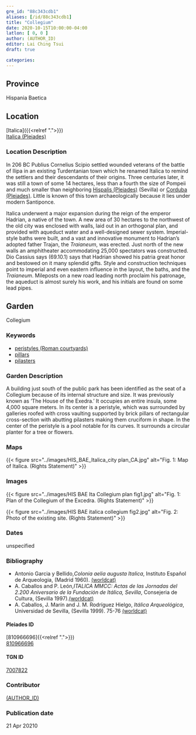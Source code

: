 ```yaml
---
gre_id: "88c343cdb1"
aliases: [/id/88c343cdb1]
title: "Collegium"
date: 2020-10-15T10:00:00-04:00
latlon: [ 0, 0 ]
author: (AUTHOR_ID)
editor: Lai Ching Tsui
draft: true

categories:
---
```


## Province
Hispania Baetica

<!--### Province Description-->

<!-- DESCRIPTION -->


## Location

[Italica]({{<relref ".">}}) \
[Italica (Pleiades)](https://pleiades.stoa.org/places/256231)

### Location Description

In 206 BC Publius Cornelius Scipio settled wounded veterans of the battle of Ilipa in an existing Turdentanian town which he renamed Italica to remind the settlers and their descendants of their origins.  Three centuries later, it was still a town of some 14 hectares, less than a fourth the size of Pompeii and much smaller than neighboring [Hispalis (Pleiades)](https://pleiades.stoa.org/places/256210) (Sevilla) or [Corduba (Pleiades)](https://pleiades.stoa.org/places/256128).  Little is known of this town archaeologically because it lies under modern Santiponce.

Italica underwent a major expansion during the reign of the emperor Hadrian, a native of the town. A new area of 30 hectares to the northwest of the old city was enclosed with walls, laid out in an orthogonal plan, and provided with aqueduct water and a well-designed sewer system. Imperial-style baths were built, and a vast and innovative monument to Hadrian’s adopted father Trajan, the *Traianeum*, was erected.  Just north of the new walls an amphitheater accommodating 25,000 spectators was constructed. Dio Cassius says (69.10.1) says that Hadrian showed his patria great honor and bestowed on it many splendid gifts. Style and construction techniques point to imperial and even eastern influence in the layout, the baths, and the *Traianeum*.  Mileposts on a new road leading north proclaim his patronage, the aqueduct is almost surely his work, and his initials are found on some lead pipes.

## Garden

Collegium

### Keywords

- [peristyles (Roman courtyards)](http://vocab.getty.edu/page/aat/300004029)
- [pillars](http://vocab.getty.edu/page/aat/300264605)
- [pilasters](http://vocab.getty.edu/page/aat/300002737)



### Garden Description

A building just south of the public park has been identified as the seat of a Collegium because of its internal structure and size. It was previously known as ‘The House of the Exedra.’ It occupies an entire insula, some 4,000 square meters. In its center is a peristyle, which was surrounded by galleries roofed with cross vaulting supported by brick pillars of rectangular cross-section with abutting pilasters making them cruciform in shape. In the center of the peristyle is a pool notable for its curves. It surrounds a circular planter for a tree or flowers.

### Maps

{{< figure src="../images/HIS_BAE_Italica_city plan_CA.jpg" alt="Fig. 1: Map of Italica. (Rights Statement)" >}}

### Images


{{< figure src="../images/HIS BAE Ita Collegium plan fig1.jpg" alt="Fig. 1: Plan of the Collegium of the Excedra. (Rights Statement)" >}}

{{< figure src="../images/HIS BAE italica collegium fig2.jpg" alt="Fig. 2: Photo of the existing site. (Rights Statement)" >}}


### Dates

unspecified

### Bibliography
* Antonio Garcia y Bellido,*Colonia aelia augusta Italica*, Instituto Español de Arqueologia, (Madrid 1960). [(worldcat)](http://www.worldcat.org/oclc/882602957)
* A. Caballos and P. León,*ITALICA MMCC: Actas de las Jornadas del 2.200 Aniversario de la Fundación de Itálica, Sevilla*, Consejeria de Cultura, (Sevilla 1997).[(worldcat)](http://www.worldcat.org/oclc/638777432)
* A. Caballos, J. Marín and J. M. Rodríguez Hielgo, *Itálica Arqueológica*, Universidad de Sevilla, (Sevilla 1999). 75-76 [(worldcat)](http://www.worldcat.org/oclc/916989580)


<!--#### Periodo ID-->

<!-- [PERIODO_ID](https://pleiades.stoa.org/places/PLEIADES_ID) -->

#### Pleiades ID
[810966696]{{<relref ".">}}) \
[810966696](https://pleiades.stoa.org/places/810966696)

#### TGN ID
[7007822](http://vocab.getty.edu/page/tgn/7007822)

### Contributor
[(AUTHOR_ID)](link) <!-- - (ORCID: [xxx](link)) -->

### Publication date

21 Apr 20210